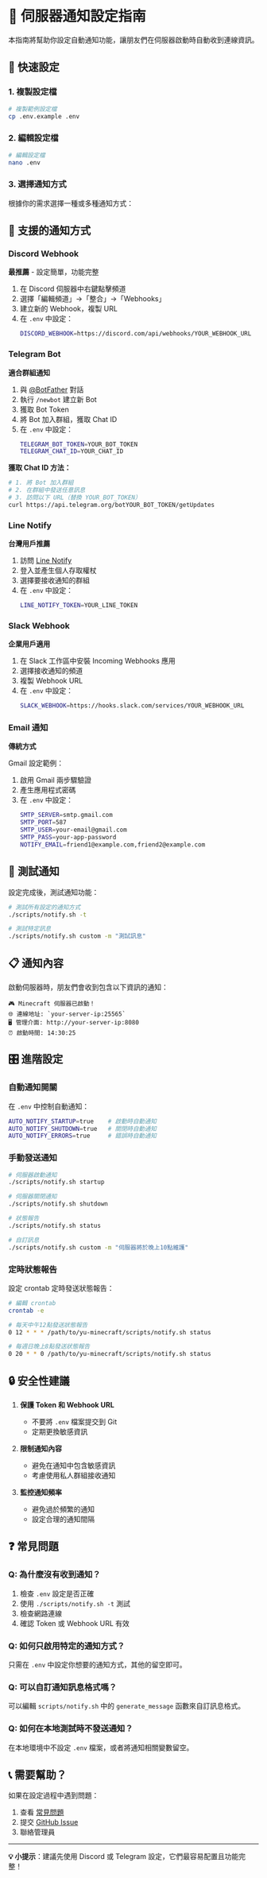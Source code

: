 # 📱 伺服器通知設定指南

本指南將幫助你設定自動通知功能，讓朋友們在伺服器啟動時自動收到連線資訊。

## 🚀 快速設定

### 1. 複製設定檔

```bash
# 複製範例設定檔
cp .env.example .env
```

### 2. 編輯設定檔

```bash
# 編輯設定檔
nano .env
```

### 3. 選擇通知方式

根據你的需求選擇一種或多種通知方式：

## 🔔 支援的通知方式

### Discord Webhook 

**最推薦** - 設定簡單，功能完整

1. 在 Discord 伺服器中右鍵點擊頻道
2. 選擇「編輯頻道」→「整合」→「Webhooks」
3. 建立新的 Webhook，複製 URL
4. 在 `.env` 中設定：
   ```bash
   DISCORD_WEBHOOK=https://discord.com/api/webhooks/YOUR_WEBHOOK_URL
   ```

### Telegram Bot

**適合群組通知**

1. 與 [@BotFather](https://t.me/BotFather) 對話
2. 執行 `/newbot` 建立新 Bot
3. 獲取 Bot Token
4. 將 Bot 加入群組，獲取 Chat ID
5. 在 `.env` 中設定：
   ```bash
   TELEGRAM_BOT_TOKEN=YOUR_BOT_TOKEN
   TELEGRAM_CHAT_ID=YOUR_CHAT_ID
   ```

**獲取 Chat ID 方法：**
```bash
# 1. 將 Bot 加入群組
# 2. 在群組中發送任意訊息
# 3. 訪問以下 URL（替換 YOUR_BOT_TOKEN）
curl https://api.telegram.org/botYOUR_BOT_TOKEN/getUpdates
```

### Line Notify

**台灣用戶推薦**

1. 訪問 [Line Notify](https://notify-bot.line.me/)
2. 登入並產生個人存取權杖
3. 選擇要接收通知的群組
4. 在 `.env` 中設定：
   ```bash
   LINE_NOTIFY_TOKEN=YOUR_LINE_TOKEN
   ```

### Slack Webhook

**企業用戶適用**

1. 在 Slack 工作區中安裝 Incoming Webhooks 應用
2. 選擇接收通知的頻道
3. 複製 Webhook URL
4. 在 `.env` 中設定：
   ```bash
   SLACK_WEBHOOK=https://hooks.slack.com/services/YOUR_WEBHOOK_URL
   ```

### Email 通知

**傳統方式**

Gmail 設定範例：
1. 啟用 Gmail 兩步驟驗證
2. 產生應用程式密碼
3. 在 `.env` 中設定：
   ```bash
   SMTP_SERVER=smtp.gmail.com
   SMTP_PORT=587
   SMTP_USER=your-email@gmail.com
   SMTP_PASS=your-app-password
   NOTIFY_EMAIL=friend1@example.com,friend2@example.com
   ```

## 🧪 測試通知

設定完成後，測試通知功能：

```bash
# 測試所有設定的通知方式
./scripts/notify.sh -t

# 測試特定訊息
./scripts/notify.sh custom -m "測試訊息"
```

## 📋 通知內容

啟動伺服器時，朋友們會收到包含以下資訊的通知：

```
🎮 Minecraft 伺服器已啟動！
🌐 連線地址: `your-server-ip:25565`
🖥️ 管理介面: http://your-server-ip:8080
⏰ 啟動時間: 14:30:25
```

## 🎛️ 進階設定

### 自動通知開關

在 `.env` 中控制自動通知：

```bash
AUTO_NOTIFY_STARTUP=true    # 啟動時自動通知
AUTO_NOTIFY_SHUTDOWN=true   # 關閉時自動通知  
AUTO_NOTIFY_ERRORS=true     # 錯誤時自動通知
```

### 手動發送通知

```bash
# 伺服器啟動通知
./scripts/notify.sh startup

# 伺服器關閉通知
./scripts/notify.sh shutdown

# 狀態報告
./scripts/notify.sh status

# 自訂訊息
./scripts/notify.sh custom -m "伺服器將於晚上10點維護"
```

### 定時狀態報告

設定 crontab 定時發送狀態報告：

```bash
# 編輯 crontab
crontab -e

# 每天中午12點發送狀態報告
0 12 * * * /path/to/yu-minecraft/scripts/notify.sh status

# 每週日晚上8點發送狀態報告
0 20 * * 0 /path/to/yu-minecraft/scripts/notify.sh status
```

## 🔒 安全性建議

1. **保護 Token 和 Webhook URL**
   - 不要將 `.env` 檔案提交到 Git
   - 定期更換敏感資訊

2. **限制通知內容**
   - 避免在通知中包含敏感資訊
   - 考慮使用私人群組接收通知

3. **監控通知頻率**
   - 避免過於頻繁的通知
   - 設定合理的通知間隔

## ❓ 常見問題

### Q: 為什麼沒有收到通知？

1. 檢查 `.env` 設定是否正確
2. 使用 `./scripts/notify.sh -t` 測試
3. 檢查網路連線
4. 確認 Token 或 Webhook URL 有效

### Q: 如何只啟用特定的通知方式？

只需在 `.env` 中設定你想要的通知方式，其他的留空即可。

### Q: 可以自訂通知訊息格式嗎？

可以編輯 `scripts/notify.sh` 中的 `generate_message` 函數來自訂訊息格式。

### Q: 如何在本地測試時不發送通知？

在本地環境中不設定 `.env` 檔案，或者將通知相關變數留空。

## 📞 需要幫助？

如果在設定過程中遇到問題：

1. 查看 [常見問題](../README.md#故障排除)
2. 提交 [GitHub Issue](https://github.com/yourusername/yu-minecraft/issues)
3. 聯絡管理員

---

**💡 小提示**：建議先使用 Discord 或 Telegram 設定，它們最容易配置且功能完整！
